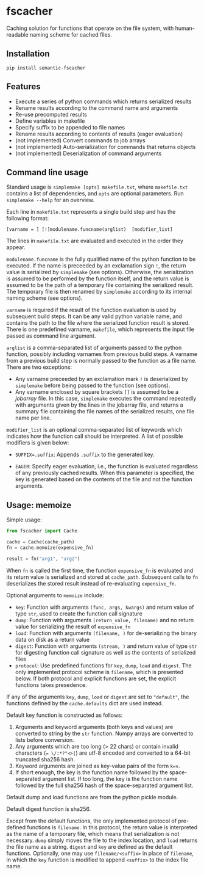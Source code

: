 # fscacher

Caching solution for functions that operate on the file system, with
human-readable naming scheme for cached files.

## Installation

`pip install semantic-fscacher`


## Features

* Execute a series of python commands which returns serialized results
* Rename results according to the command name and arguments
* Re-use precomputed results
* Define variables in makefile
* Specify suffix to be appended to file names
* Rename results according to contents of results (eager evaluation)
* (not implemented) Convert commands to job arrays
* (not implemented) Auto-serialization for commands that returns objects
* (not implemented) Deserialization of command arguments

## Command line usage

Standard usage is `simplemake [opts] makefile.txt`, where `makefile.txt`
contains a list of dependencies, and `opts` are optional parameters. Run
`simplemake --help` for an overview.

Each line in `makefile.txt` represents a single build step and has the
following format:

```
[varname = ] [!]modulename.funcname(arglist)  [modifier_list]
``` 

The lines in `makefile.txt` are evaluated and executed in the order they appear.

`modulename.funcname` is the fully qualified name of the python function to be
  executed. If the name is preceeded by an exclamation sign `!`, the return value
  is serialized by `simplemake` (see options). Otherwise, the serialization is
  assumed to be performed by the function itself, and the return value is
  assumed to be the path of a temporary file containing the serialized result.
  The temporary file is then renamed by `simplemake` according to its internal
  naming scheme (see options).

`varname` is required if the result of the function evaluation is used by
  subsequent build steps. It can be any valid python variable name, and
  contains the path to the file where the serialized function result is stored.
  There is one predefined varname, `makefile`, which represents the input file
  passed as command line argument. 

`arglist` is a comma-separated list of arguments passed to the python
  function, possibly including varnames from previous build steps. A varname
  from a previous build step is normally passed to the function as a file name.
  There are two exceptions:
  
  * Any varname preceeded by an exclamation mark `!` is deserialized by
    `simplemake` before being passed to the function (see options).
  * Any varname enclosed by square brackets `[]` is assumed to be a
    *jobarray* file. In this case, `simplemake` executes the command
    repeatedly with arguments given by the lines in the jobarray file, and
    returns a summary file containing the file names of the serialized results,
    one file name per line.  

`modifier_list` is an optional comma-separated list of keywords which indicates
  how the function call should be interpreted. A list of possible modifiers is
  given below:

  * `SUFFIX=.suffix`: Appends `.suffix` to the generated key.

  * `EAGER`: Specify eager evaluation, i.e., the function is evaluated regardless
    of any previously cached results. When this parameter is specified, the key
    is generated based on the contents of the file and not the function arguments.


## Usage: memoize

Simple usage: 

```python
from fscacher import Cache

cache = Cache(cache_path)
fn = cache.memoize(expensive_fn)

result = fn("arg1", "arg2")
```
When `fn` is called the first time, the function `expensive_fn` is evaluated
and its return value is serialized and stored at `cache_path`. Subsequent
calls to `fn` deserializes the stored result instead of re-evaluating
`expensive_fn`.

Optional arguments to `memoize` include:
-   `key`: Function with arguments `(func, args, kwargs)` and return value of
    type `str`, used to create the function call signature
-   `dump`: Function with arguments `(return_value, filename)` and no return
    value for serializing the result of `expensive_fn`
-   `load`: Function with arguments `(filename, )` for de-serializing the
    binary data on disk as a return value
-   `digest`: Function with arguments `(stream, )` and return value of type `str`
    for digesting function call signature as well as the contents of serialized
    files
-   `protocol`: Use predefined functions for `key`, `dump`, `load` and `digest`.
    The only implemented protocol scheme is `filename`, which is presented below.
    If both protocol and explicit functions are set, the explicit functions takes
    presedence.
    
If any of the arguments `key`, `dump`, `load` or `digest` are set to
`"default"`, the functions defined by the `cache.defaults` dict are used
instead.

Default key function is constructed as follows:
1.  Arguments and keyword arguments (both keys and values) are converted to
    string by the `str` function. Numpy arrays are converted to lists before
    conversion.
2.  Any arguments which are too long (> 22 chars) or contain invalid characters
    (`= \/:*?"<>|`) are utf-8 encoded and converted to a 64-bit truncated
    sha256 hash.
3.  Keyword arguments are joined as key-value pairs of the form `k=v`.
4.  If short enough, the key is the function name followed by the
    space-separated argument list. If too long, the key is the function
    name followed by the full sha256 hash of the space-separated argument
    list.

Default dump and load functions are from the python pickle module.

Default digest function is sha256.

Except from the default functions, the only implemented protocol of pre-defined
functions is `filename`. In this protocol, the return value is interpreted as
the name of a temporary file, which means that serialization is not necessary.
`dump` simply moves the file to the index location, and `load` returns the file
name as a string. `digest` and `key` are defined as the default functions.
Optionally, one may use `filename/<suffix>` in place of `filename`, in which
the `key` function is modified to append `<suffix>` to the index file name.
